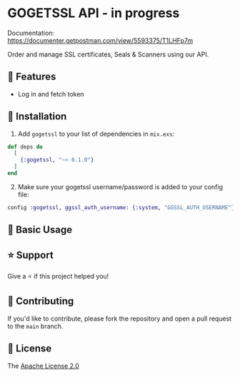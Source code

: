# GOGETSSL API - in progress

Documentation: https://documenter.getpostman.com/view/5593375/T1LHFp7m

Order and manage SSL certificates, Seals & Scanners using our API.

## 🚀 Features

- Log in and fetch token

## 📖 Installation

1. Add `gogetssl` to your list of dependencies in `mix.exs`:

```elixir
def deps do
  [
    {:gogetssl, "~> 0.1.0"}
  ]
end
```

2. Make sure your gogetssl username/password is added to your config file:

```elixir
config :gogetssl, ggssl_auth_username: {:system, "GGSSL_AUTH_USERNAME"}, ggssl_auth_password: {:system, "GGSSL_AUTH_PASSWORD"}

```

## 📖 Basic Usage

## ⭐️ Support

Give a ⭐️ if this project helped you!

## 🤝 Contributing

If you'd like to contribute, please fork the repository and open a pull request to the `main` branch.

## 📝 License

The [Apache License 2.0](LICENSE)
